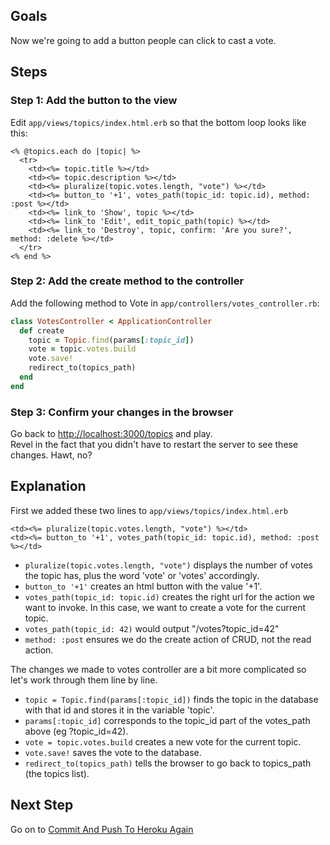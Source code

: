 ## Goals
Now we're going to add a button people can click to cast a vote.

## Steps
### Step 1: Add the button to the view
Edit `app/views/topics/index.html.erb` so that the bottom loop looks like this:

```erb
<% @topics.each do |topic| %>
  <tr>
    <td><%= topic.title %></td>
    <td><%= topic.description %></td>
    <td><%= pluralize(topic.votes.length, "vote") %></td>
    <td><%= button_to '+1', votes_path(topic_id: topic.id), method: :post %></td>
    <td><%= link_to 'Show', topic %></td>
    <td><%= link_to 'Edit', edit_topic_path(topic) %></td>
    <td><%= link_to 'Destroy', topic, confirm: 'Are you sure?', method: :delete %></td>
  </tr>
<% end %>
```

### Step 2: Add the create method to the controller
Add the following method to Vote in `app/controllers/votes_controller.rb`:

```ruby
class VotesController < ApplicationController
  def create
    topic = Topic.find(params[:topic_id])
    vote = topic.votes.build
    vote.save!
    redirect_to(topics_path)
  end
end
```

### Step 3: Confirm your changes in the browser
Go back to [http://localhost:3000/topics](http://localhost:3000/topics) and play.  
Revel in the fact that you didn't have to restart the server to see these changes. Hawt, no?

## Explanation
First we added these two lines to `app/views/topics/index.html.erb`

```erb
<td><%= pluralize(topic.votes.length, "vote") %></td>
<td><%= button_to '+1', votes_path(topic_id: topic.id), method: :post %></td>
```

* `pluralize(topic.votes.length, "vote")` displays the number of votes the topic has, plus the word 'vote' or 'votes' accordingly.
* `button_to '+1'` creates an html button with the value '+1'.
* `votes_path(topic_id: topic.id)` creates the right url for the action we want to invoke. 
In this case, we want to create a vote for the current topic.
* `votes_path(topic_id: 42)` would output "/votes?topic_id=42"
* `method: :post` ensures we do the create action of CRUD, not the read action. 

The changes we made to votes controller are a bit more complicated so let's work through them line by line.

* `topic = Topic.find(params[:topic_id])` finds the topic in the database with that id and stores it in the variable 'topic'.
* `params[:topic_id]` corresponds to the topic_id part of the votes_path above (eg ?topic_id=42).
* `vote = topic.votes.build` creates a new vote for the current topic.
* `vote.save!` saves the vote to the database.
* `redirect_to(topics_path)` tells the browser to go back to topics_path (the topics list).

## Next Step
Go on to [Commit And Push To Heroku Again](commit_and_push_to_heroku_again)
